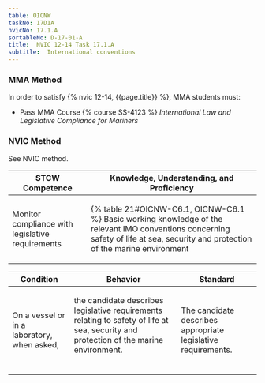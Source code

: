 ```yaml
---
table: OICNW
taskNo: 17D1A
nvicNo: 17.1.A 
sortableNo: D-17-01-A
title:  NVIC 12-14 Task 17.1.A
subtitle:  International conventions
---
```



### MMA Method

In order to satisfy  {% nvic 12-14, {{page.title}}  %}, MMA students must:

* Pass MMA Course {% course SS-4123 %}  *International Law and Legislative Compliance for Mariners*


### NVIC Method

<a onclick="togglevisibility('nvic_methods')" >See NVIC method.</a>

<div id='nvic_methods' class='hide'>

<table>
<thead>
<tr>
<th class='forty'> STCW Competence </th>
<th class='sixty'> Knowledge, Understanding, and Proficiency </th>
</tr>
</thead>




<tbody>
<tr><td markdown='1'>

Monitor compliance with legislative requirements

</td><td markdown='1'>

{% table 21#OICNW-C6.1, OICNW-C6.1 %} Basic working knowledge of the relevant IMO conventions concerning safety of life at sea, security and protection of the marine environment

</td></tr>


</tbody>
</table>


<table>
<thead>
<tr><th class='twenty'>  Condition </th><th class='twenty'> Behavior </th><th  class='sixty'>Standard </th></tr>
</thead>
<tbody >



<tr><td markdown='1'>

On a vessel or in a laboratory, when asked,

</td><td markdown='1'>

the candidate describes legislative requirements relating to safety of life at sea, security and protection of the marine environment.

<br>

<div class="tooltip" markdown='1'>



</div>


</td><td markdown='1'>

The candidate describes appropriate legislative requirements.

</td></tr>
</tbody>
</table>
</div>
